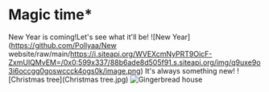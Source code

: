 # Magic time*
New Year is coming!Let's see what it'll be!
![New Year](https://github.com/Pollyaa/New website/raw/main/https://i.siteapi.org/WVEXcmNyPRT9OicF-ZxmUlQMvEM=/0x0:599x337/88b6ade8d505f91.s.siteapi.org/img/q9uxe9o3i6occgg0goswccck4ogs0k/image.png)
It's always something new!
![Christmas tree](Christmas tree.jpg)
![Gingerbread house](https://github.com/Pollyaa/New-website/blob/main/Gingerbread%20House.jpg)
